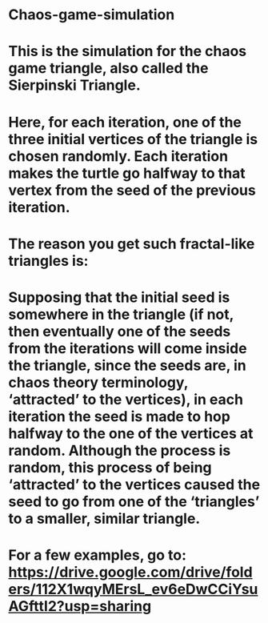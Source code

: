 # Chaos-game-simulation

# This is the simulation for the chaos game triangle, also called the Sierpinski Triangle.
# Here, for each iteration, one of the three initial vertices of the triangle is chosen randomly. Each iteration makes the turtle go halfway to that vertex from the seed of the previous iteration.
# The reason you get such fractal-like triangles is:
# Supposing that the initial seed is somewhere in the triangle (if not, then eventually one of the seeds from the iterations will come inside the triangle, since the seeds are, in chaos theory terminology, ‘attracted’ to the vertices), in each iteration the seed is made to hop halfway to the one of the vertices at random. Although the process is random, this process of being ‘attracted’ to the vertices caused the seed to go from one of the ‘triangles’ to a smaller, similar triangle.
# For a few examples, go to: https://drive.google.com/drive/folders/112X1wqyMErsL_ev6eDwCCiYsuAGfttI2?usp=sharing
